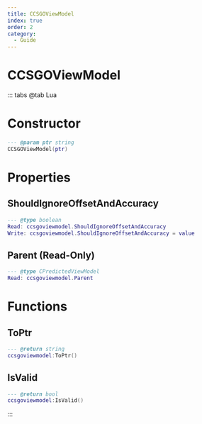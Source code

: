```yaml
---
title: CCSGOViewModel
index: true
order: 2
category:
  - Guide
---
```


# CCSGOViewModel

::: tabs
@tab Lua
# Constructor
```lua
--- @param ptr string
CCSGOViewModel(ptr)
```
# Properties
## ShouldIgnoreOffsetAndAccuracy 
```lua
--- @type boolean
Read: ccsgoviewmodel.ShouldIgnoreOffsetAndAccuracy
Write: ccsgoviewmodel.ShouldIgnoreOffsetAndAccuracy = value
```
## Parent (Read-Only)
```lua
--- @type CPredictedViewModel
Read: ccsgoviewmodel.Parent
```
# Functions
## ToPtr
```lua
--- @return string
ccsgoviewmodel:ToPtr()
```
## IsValid
```lua
--- @return bool
ccsgoviewmodel:IsValid()
```

:::